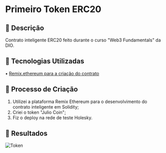 # Primeiro Token ERC20

## 📒 Descrição
Contrato inteligente ERC20 feito durante o curso "Web3  Fundamentals" da DIO.

## 🤖 Tecnologias Utilizadas
• [Remix.ethereum para a criação do contrato](https://remix.ethereum.org/)

## 🧐 Processo de Criação
1. Utilizei a plataforma Remix Ethereum para o desenvolvimento do contrato inteligente em Solidity;
2. Criei o token "Julio Coin";
3. Fiz o deploy na rede de teste Holesky.

## 🚀 Resultados
![Token](https://i.imgur.com/XmoMvAx.png)
